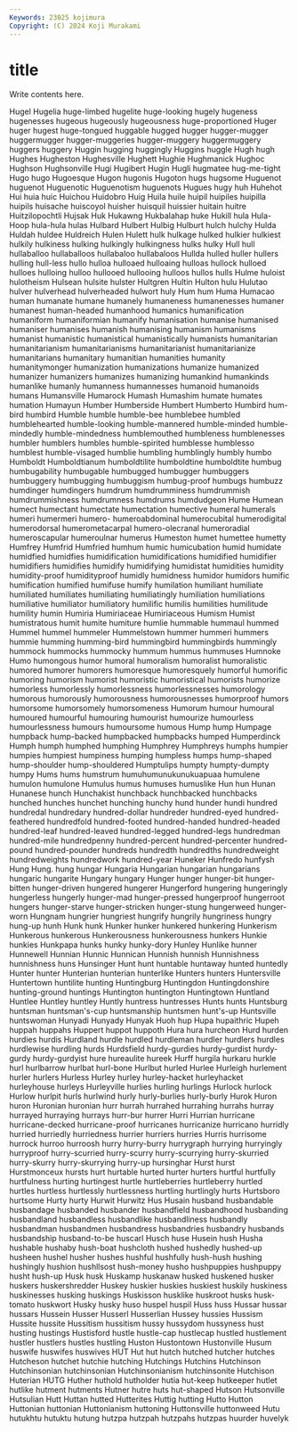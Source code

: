 ```yaml
---
Keywords: 23025 kojimura
Copyright: (C) 2024 Koji Murakami
---
```


# title

Write contents here.



 Hugel
Hugelia huge-limbed hugelite huge-looking hugely hugeness hugenesses hugeous hugeously hugeousness
huge-proportioned Huger huger hugest huge-tongued huggable hugged hugger hugger-mugger huggermugger
hugger-muggeries hugger-muggery huggermuggery huggers huggery Huggin hugging huggingly Huggins huggle
Hugh hugh Hughes Hugheston Hughesville Hughett Hughie Hughmanick Hughoc Hughson
Hughsonville Hugi Hugibert Hugin Hugli hugmatee hug-me-tight Hugo hugo Hugoesque
Hugon hugonis Hugoton hugs hugsome Huguenot huguenot Huguenotic Huguenotism huguenots
Hugues hugy huh Huhehot Hui huia huic Huichou Huidobro Huig
Huila huile huipil huipiles huipilla huipils huisache huiscoyol huisher huisquil
huissier huitain huitre Huitzilopochtli Hujsak Huk Hukawng Hukbalahap huke Hukill
hula Hula-Hoop hula-hula hulas Hulbard Hulbert Hulbig Hulburt hulch hulchy
Hulda Huldah huldee Huldreich Hulen Hulett hulk hulkage hulked hulkier
hulkiest hulkily hulkiness hulking hulkingly hulkingness hulks hulky Hull hull
hullaballoo hullaballoos hullabaloo hullabaloos Hullda hulled huller hullers hulling hull-less
hullo hulloa hulloaed hulloaing hulloas hullock hulloed hulloes hulloing hulloo
hullooed hullooing hulloos hullos hulls Hulme huloist hulotheism Hulsean hulsite
hulster Hultgren Hultin Hulton hulu Hulutao hulver hulverhead hulverheaded hulwort
huly Hum hum Huma Humacao human humanate humane humanely humaneness
humanenesses humaner humanest human-headed humanhood humanics humanification humaniform humaniformian humanify
humanisation humanise humanised humaniser humanises humanish humanising humanism humanisms humanist
humanistic humanistical humanistically humanists humanitarian humanitarianism humanitarianisms humanitarianist humanitarianize humanitarians
humanitary humanitian humanities humanity humanitymonger humanization humanizations humanize humanized humanizer
humanizers humanizes humanizing humankind humankinds humanlike humanly humanness humannesses humanoid
humanoids humans Humansville Humarock Humash Humashim humate humates humation Humayun
Humber Humberside Humbert Humberto Humbird hum-bird humbird Humble humble humble-bee
humblebee humbled humblehearted humble-looking humble-mannered humble-minded humble-mindedly humble-mindedness humblemouthed humbleness
humblenesses humbler humblers humbles humble-spirited humblesse humblesso humblest humble-visaged humblie
humbling humblingly humbly humbo Humboldt Humboldtianum humboldtilite humboldtine humboldtite humbug
humbugability humbugable humbugged humbugger humbuggers humbuggery humbugging humbuggism humbug-proof humbugs
humbuzz humdinger humdingers humdrum humdrumminess humdrummish humdrummishness humdrumness humdrums humdudgeon
Hume Humean humect humectant humectate humectation humective humeral humerals humeri
humermeri humero- humeroabdominal humerocubital humerodigital humerodorsal humerometacarpal humero-olecranal humeroradial humeroscapular
humeroulnar humerus Humeston humet humettee humetty Humfrey Humfrid Humfried humhum
humic humicubation humid humidate humidfied humidfies humidification humidifications humidified humidifier
humidifiers humidifies humidify humidifying humidistat humidities humidity humidity-proof humidityproof humidly
humidness humidor humidors humific humification humified humifuse humify humilation humiliant
humiliate humiliated humiliates humiliating humiliatingly humiliation humiliations humiliative humiliator humiliatory
humilific humilis humilities humilitude humility humin Humiria Humiriaceae Humiriaceous Humism
Humist humistratous humit humite humiture humlie hummable hummaul hummed Hummel
hummel hummeler Hummelstown hummer hummeri hummers hummie humming humming-bird hummingbird
hummingbirds hummingly hummock hummocks hummocky hummum hummus hummuses Humnoke Humo
humongous humor humoral humoralism humoralist humoralistic humored humorer humorers humoresque
humoresquely humorful humorific humoring humorism humorist humoristic humoristical humorists humorize
humorless humorlessly humorlessness humorlessnesses humorology humorous humorously humorousness humorousnesses humorproof
humors humorsome humorsomely humorsomeness Humorum humour humoural humoured humourful humouring
humourist humourize humourless humourlessness humours humoursome humous Hump hump Humpage
humpback hump-backed humpbacked humpbacks humped Humperdinck Humph humph humphed humphing
Humphrey Humphreys humphs humpier humpies humpiest humpiness humping humpless humps
hump-shaped hump-shoulder hump-shouldered Humptulips humpty humpty-dumpty humpy Hums hums humstrum
humuhumunukunukuapuaa humulene humulon humulone Humulus humus humuses humuslike Hun hun
Hunan Hunanese hunch Hunchakist hunchback hunchbacked hunchbacks hunched hunches hunchet
hunching hunchy hund hunder hundi hundred hundredal hundredary hundred-dollar hundreder
hundred-eyed hundred-feathered hundredfold hundred-footed hundred-handed hundred-headed hundred-leaf hundred-leaved hundred-legged hundred-legs
hundredman hundred-mile hundredpenny hundred-percent hundred-percenter hundred-pound hundred-pounder hundreds hundredth hundredths
hundredweight hundredweights hundredwork hundred-year Huneker Hunfredo hunfysh Hung Hung. hung
hungar Hungaria Hungarian hungarian hungarians hungaric hungarite Hungary hungary Hunger
hunger hunger-bit hunger-bitten hunger-driven hungered hungerer Hungerford hungering hungeringly hungerless
hungerly hunger-mad hunger-pressed hungerproof hungerroot hungers hunger-starve hunger-stricken hunger-stung hungerweed
hunger-worn Hungnam hungrier hungriest hungrify hungrily hungriness hungry hung-up hunh
Hunk hunk Hunker hunker hunkered hunkering Hunkerism Hunkerous hunkerous Hunkerousness
hunkerousness hunkers Hunkie hunkies Hunkpapa hunks hunky hunky-dory Hunley Hunlike
hunner Hunnewell Hunnian Hunnic Hunnican Hunnish hunnish Hunnishness hunnishness huns
Hunsinger Hunt hunt huntable huntaway hunted huntedly Hunter hunter Hunterian
hunterian hunterlike Hunters hunters Huntersville Huntertown huntilite hunting Huntingburg Huntingdon
Huntingdonshire hunting-ground huntings Huntington huntington Huntingtown Huntland Huntlee Huntley huntley
Huntly huntress huntresses Hunts hunts Huntsburg huntsman huntsman's-cup huntsmanship huntsmen
hunt's-up Huntsville huntswoman Hunyadi Hunyady Hunyak Huoh hup Hupa hupaithric
Hupeh huppah huppahs Huppert huppot huppoth Hura hura hurcheon Hurd
hurden hurdies hurdis Hurdland hurdle hurdled hurdleman hurdler hurdlers hurdles
hurdlewise hurdling hurds Hurdsfield hurdy-gurdies hurdy-gurdist hurdy-gurdy hurdy-gurdyist hure hureaulite
hureek Hurff hurgila hurkaru hurkle hurl hurlbarrow hurlbat hurl-bone Hurlbut
hurled Hurlee Hurleigh hurlement hurler hurlers Hurless Hurley hurley hurley-hacket
hurleyhacket hurleyhouse hurleys Hurleyville hurlies hurling hurlings Hurlock hurlock Hurlow
hurlpit hurls hurlwind hurly hurly-burlies hurly-burly Hurok Huron huron Huronian
huronian hurr hurrah hurrahed hurrahing hurrahs hurray hurrayed hurraying hurrays
hurr-bur hurrer Hurri Hurrian hurricane hurricane-decked hurricane-proof hurricanes hurricanize hurricano
hurridly hurried hurriedly hurriedness hurrier hurriers hurries Hurris hurrisome hurrock
hurroo hurroosh hurry hurry-burry hurrygraph hurrying hurryingly hurryproof hurry-scurried hurry-scurry
hurry-scurrying hurry-skurried hurry-skurry hurry-skurrying hurry-up hursinghar Hurst hurst Hurstmonceux hursts
hurt hurtable hurted hurter hurters hurtful hurtfully hurtfulness hurting hurtingest
hurtle hurtleberries hurtleberry hurtled hurtles hurtless hurtlessly hurtlessness hurtling hurtlingly
hurts Hurtsboro hurtsome Hurty hurty Hurwit Hurwitz Hus Husain husband
husbandable husbandage husbanded husbander husbandfield husbandhood husbanding husbandland husbandless husbandlike
husbandliness husbandly husbandman husbandmen husbandress husbandries husbandry husbands husbandship husband-to-be
huscarl Husch huse Husein hush Husha hushable hushaby hush-boat hushcloth
hushed hushedly hushed-up husheen hushel husher hushes hushful hushfully hush-hush
hushing hushingly hushion hushllsost hush-money husho hushpuppies hushpuppy husht hush-up
Husk husk Huskamp huskanaw husked huskened husker huskers huskershredder Huskey
huskier huskies huskiest huskily huskiness huskinesses husking huskings Huskisson husklike
huskroot husks husk-tomato huskwort Husky husky huso huspel huspil Huss
huss Hussar hussar hussars Hussein Husser Husserl Husserlian Hussey hussies
Hussism Hussite hussite Hussitism hussitism hussy hussydom hussyness hust husting
hustings Hustisford hustle hustle-cap hustlecap hustled hustlement hustler hustlers hustles
hustling Huston Hustontown Hustonville Husum huswife huswifes huswives HUT Hut
hut hutch hutched hutcher hutches Hutcheson hutchet hutchie hutching Hutchings
Hutchins Hutchinson Hutchinsonian hutchinsonian Hutchinsonianism hutchinsonite Hutchison Huterian HUTG Huther
huthold hutholder hutia hut-keep hutkeeper hutlet hutlike hutment hutments Hutner
hutre huts hut-shaped Hutson Hutsonville Hutsulian Hutt Huttan hutted Hutterites
Huttig hutting Hutto Hutton Huttonian huttonian Huttonianism huttoning Huttonsville huttonweed
Hutu hutukhtu hutuktu hutung hutzpa hutzpah hutzpahs hutzpas huurder huvelyk

